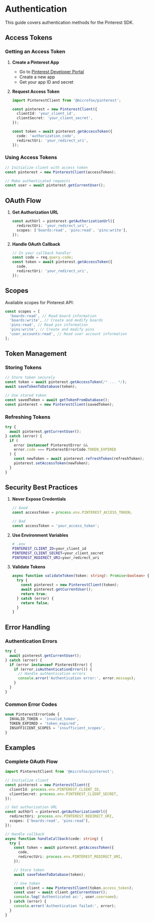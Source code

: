 # Authentication

This guide covers authentication methods for the Pinterest SDK.

## Access Tokens

### Getting an Access Token

1. **Create a Pinterest App**

   - Go to [Pinterest Developer Portal](https://developers.pinterest.com/)
   - Create a new app
   - Get your app ID and secret

2. **Request Access Token**

   ```typescript
   import PinterestClient from '@microfox/pinterest';

   const pinterest = new PinterestClient({
     clientId: 'your_client_id',
     clientSecret: 'your_client_secret',
   });

   const token = await pinterest.getAccessToken({
     code: 'authorization_code',
     redirectUri: 'your_redirect_uri',
   });
   ```

### Using Access Tokens

```typescript
// Initialize client with access token
const pinterest = new PinterestClient(accessToken);

// Make authenticated requests
const user = await pinterest.getCurrentUser();
```

## OAuth Flow

1. **Get Authorization URL**

   ```typescript
   const authUrl = pinterest.getAuthorizationUrl({
     redirectUri: 'your_redirect_uri',
     scopes: ['boards:read', 'pins:read', 'pins:write'],
   });
   ```

2. **Handle OAuth Callback**
   ```typescript
   // In your callback handler
   const code = req.query.code;
   const token = await pinterest.getAccessToken({
     code,
     redirectUri: 'your_redirect_uri',
   });
   ```

## Scopes

Available scopes for Pinterest API:

```typescript
const scopes = [
  'boards:read', // Read board information
  'boards:write', // Create and modify boards
  'pins:read', // Read pin information
  'pins:write', // Create and modify pins
  'user_accounts:read', // Read user account information
];
```

## Token Management

### Storing Tokens

```typescript
// Store token securely
const token = await pinterest.getAccessToken(/* ... */);
await saveTokenToDatabase(token);

// Use stored token
const savedToken = await getTokenFromDatabase();
const pinterest = new PinterestClient(savedToken);
```

### Refreshing Tokens

```typescript
try {
  await pinterest.getCurrentUser();
} catch (error) {
  if (
    error instanceof PinterestError &&
    error.code === PinterestErrorCode.TOKEN_EXPIRED
  ) {
    const newToken = await pinterest.refreshToken(refreshToken);
    pinterest.setAccessToken(newToken);
  }
}
```

## Security Best Practices

1. **Never Expose Credentials**

   ```typescript
   // Good
   const accessToken = process.env.PINTEREST_ACCESS_TOKEN;

   // Bad
   const accessToken = 'your_access_token';
   ```

2. **Use Environment Variables**

   ```bash
   # .env
   PINTEREST_CLIENT_ID=your_client_id
   PINTEREST_CLIENT_SECRET=your_client_secret
   PINTEREST_REDIRECT_URI=your_redirect_uri
   ```

3. **Validate Tokens**
   ```typescript
   async function validateToken(token: string): Promise<boolean> {
     try {
       const pinterest = new PinterestClient(token);
       await pinterest.getCurrentUser();
       return true;
     } catch (error) {
       return false;
     }
   }
   ```

## Error Handling

### Authentication Errors

```typescript
try {
  await pinterest.getCurrentUser();
} catch (error) {
  if (error instanceof PinterestError) {
    if (error.isAuthenticationError()) {
      // Handle authentication errors
      console.error('Authentication error:', error.message);
    }
  }
}
```

### Common Error Codes

```typescript
enum PinterestErrorCode {
  INVALID_TOKEN = 'invalid_token',
  TOKEN_EXPIRED = 'token_expired',
  INSUFFICIENT_SCOPES = 'insufficient_scopes',
}
```

## Examples

### Complete OAuth Flow

```typescript
import PinterestClient from '@microfox/pinterest';

// Initialize client
const pinterest = new PinterestClient({
  clientId: process.env.PINTEREST_CLIENT_ID,
  clientSecret: process.env.PINTEREST_CLIENT_SECRET,
});

// Get authorization URL
const authUrl = pinterest.getAuthorizationUrl({
  redirectUri: process.env.PINTEREST_REDIRECT_URI,
  scopes: ['boards:read', 'pins:read'],
});

// Handle callback
async function handleCallback(code: string) {
  try {
    const token = await pinterest.getAccessToken({
      code,
      redirectUri: process.env.PINTEREST_REDIRECT_URI,
    });

    // Store token
    await saveTokenToDatabase(token);

    // Use token
    const client = new PinterestClient(token.access_token);
    const user = await client.getCurrentUser();
    console.log('Authenticated as:', user.username);
  } catch (error) {
    console.error('Authentication failed:', error);
  }
}
```
